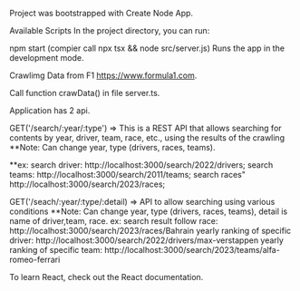 Project was bootstrapped with Create Node App.

Available Scripts
In the project directory, you can run:

npm start (compier call npx tsx && node src/server.js)
Runs the app in the development mode.


Crawlimg Data from F1 https://www.formula1.com.
<!-- =============================================== -->
Call function crawData() in file server.ts.

Application has 2 api.

GET('/search/:year/:type') 
=> This is a REST API that allows searching for contents by year, driver, team, race, etc., using the results of the crawling
**Note: Can change year, type (drivers, races, teams).

**ex: search driver: http://localhost:3000/search/2022/drivers;
    search teams: http://localhost:3000/search/2011/teams;
    search races" http://localhost:3000/search/2023/races;
<!-- ================================================================= -->
GET('/seach/:year/:type/:detail) => API to allow searching using various conditions
**Note: Can change year, type (drivers, races, teams), detail is name of driver,team, race.
ex: search result follow race: http://localhost:3000/search/2023/races/Bahrain
    yearly ranking of specific driver: http://localhost:3000/search/2022/drivers/max-verstappen
    yearly ranking of specific team: http://localhost:3000/search/2023/teams/alfa-romeo-ferrari


To learn React, check out the React documentation.